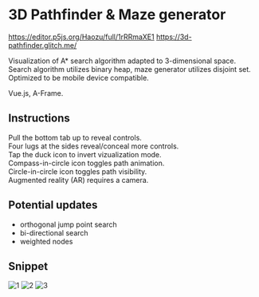 # 3D Pathfinder & Maze generator

https://editor.p5js.org/Haozu/full/1rRRmaXE1
https://3d-pathfinder.glitch.me/

Visualization of A* search algorithm adapted to 3-dimensional space. Search algorithm utilizes binary heap, maze generator utilizes disjoint set.  
Optimized to be mobile device compatible.  

Vue.js, A-Frame.

## Instructions

Pull the bottom tab up to reveal controls.  
Four lugs at the sides reveal/conceal more controls.  
Tap the duck icon to invert vizualization mode.  
Compass-in-circle icon toggles path animation.  
Circle-in-circle icon toggles path visibility.  
Augmented reality (AR) requires a camera.

## Potential updates

- orthogonal jump point search
- bi-directional search 
- weighted nodes

## Snippet

![1](https://user-images.githubusercontent.com/79493809/230721704-b133b929-6248-4a53-abd2-3c5306bee89d.png)
![2](https://user-images.githubusercontent.com/79493809/230721711-2279f956-c237-400b-ae90-1167cc39ee22.png)
![3](https://user-images.githubusercontent.com/79493809/230721717-32829b3f-75a2-4aa4-ba03-f03b25990dd7.png)
